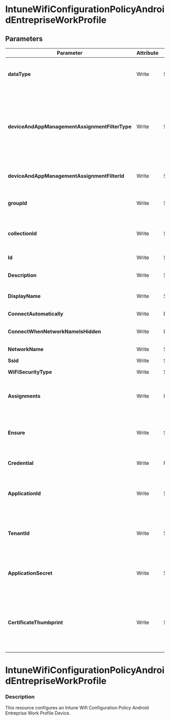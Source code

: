 ﻿# IntuneWifiConfigurationPolicyAndroidEntrepriseWorkProfile

## Parameters

| Parameter | Attribute | DataType | Description | Allowed Values |
| --- | --- | --- | --- | --- |
| **dataType** | Write | String | The type of the target assignment. |#microsoft.graph.groupAssignmentTarget, #microsoft.graph.allLicensedUsersAssignmentTarget, #microsoft.graph.allDevicesAssignmentTarget, #microsoft.graph.exclusionGroupAssignmentTarget, #microsoft.graph.configurationManagerCollectionAssignmentTarget|
| **deviceAndAppManagementAssignmentFilterType** | Write | String | The type of filter of the target assignment i.e. Exclude or Include. Possible values are:none, include, exclude. |none, include, exclude|
| **deviceAndAppManagementAssignmentFilterId** | Write | String | The Id of the filter for the target assignment. ||
| **groupId** | Write | String | The group Id that is the target of the assignment. ||
| **collectionId** | Write | String | The collection Id that is the target of the assignment.(ConfigMgr) ||
| **Id** | Write | String | Id of the Intune policy. ||
| **Description** | Write | String | Description of the Intune policy. ||
| **DisplayName** | Write | String | Display name of the Intune policy. ||
| **ConnectAutomatically** | Write | Boolean | Connect automatically. ||
| **ConnectWhenNetworkNameIsHidden** | Write | Boolean | Connect when network name is hidden. ||
| **NetworkName** | Write | String | Network name. ||
| **Ssid** | Write | String | SSID. ||
| **WiFiSecurityType** | Write | String | Wi-Fi security. |open, wpaEnterprise, wpa2Enterprise|
| **Assignments** | Write | InstanceArray[] | Represents the assignment to the Intune policy. ||
| **Ensure** | Write | String | Present ensures the policy exists, absent ensures it is removed. |Present, Absent|
| **Credential** | Write | PSCredential | Credentials of the Intune Admin ||
| **ApplicationId** | Write | String | Id of the Azure Active Directory application to authenticate with. ||
| **TenantId** | Write | String | Id of the Azure Active Directory tenant used for authentication. ||
| **ApplicationSecret** | Write | String | Secret of the Azure Active Directory tenant used for authentication. ||
| **CertificateThumbprint** | Write | String | Thumbprint of the Azure Active Directory application's authentication certificate to use for authentication. ||


# IntuneWifiConfigurationPolicyAndroidEntrepriseWorkProfile

### Description

This resource configures an Intune Wifi Configuration Policy Android Entreprise Work Profile Device.


